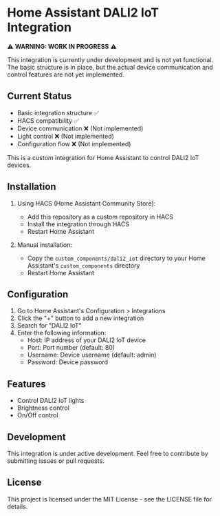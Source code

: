 # Home Assistant DALI2 IoT Integration

⚠️ **WARNING: WORK IN PROGRESS** ⚠️

This integration is currently under development and is not yet functional. The basic structure is in place, but the actual device communication and control features are not yet implemented.

## Current Status
- Basic integration structure ✅
- HACS compatibility ✅
- Device communication ❌ (Not implemented)
- Light control ❌ (Not implemented)
- Configuration flow ❌ (Not implemented)

This is a custom integration for Home Assistant to control DALI2 IoT devices.

## Installation

1. Using HACS (Home Assistant Community Store):
   - Add this repository as a custom repository in HACS
   - Install the integration through HACS
   - Restart Home Assistant

2. Manual installation:
   - Copy the `custom_components/dali2_iot` directory to your Home Assistant's `custom_components` directory
   - Restart Home Assistant

## Configuration

1. Go to Home Assistant's Configuration > Integrations
2. Click the "+" button to add a new integration
3. Search for "DALI2 IoT"
4. Enter the following information:
   - Host: IP address of your DALI2 IoT device
   - Port: Port number (default: 80)
   - Username: Device username (default: admin)
   - Password: Device password

## Features

- Control DALI2 IoT lights
- Brightness control
- On/Off control

## Development

This integration is under active development. Feel free to contribute by submitting issues or pull requests.

## License

This project is licensed under the MIT License - see the LICENSE file for details. 